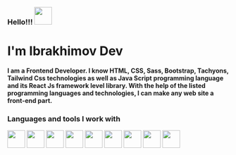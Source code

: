 ### Hello!!! <img src="https://media1.giphy.com/media/JUq9ohFN2eSLJllrkd/giphy.gif?cid=ecf05e47uxggt7wkmx4mf11mr19yecf71pkzu3isezdmpw0w&ep=v1_gifs_related&rid=giphy.gif&ct=s" width="40" style="margin-top:50px;">
<h1>I'm Ibrakhimov Dev</h1>
<b>
I am a Frontend Developer. I know HTML, CSS, Sass, Bootstrap, Tachyons, Tailwind Css technologies as well as Java Script programming language and its React Js framework level library. With the help of the listed programming languages ​​and technologies, I can make any web site a front-end part.
</b>

### Languages and tools I work with
<code><img src="https://upload.wikimedia.org/wikipedia/commons/thumb/6/61/HTML5_logo_and_wordmark.svg/512px-HTML5_logo_and_wordmark.svg.png" width="40"></code>
<code><img src="https://upload.wikimedia.org/wikipedia/commons/thumb/d/d5/CSS3_logo_and_wordmark.svg/1200px-CSS3_logo_and_wordmark.svg.png" width="40"></code>
<code><img src="https://cdn.freebiesupply.com/logos/large/2x/sass-1-logo-png-transparent.png" width="40"></code>
<code><img src="https://upload.wikimedia.org/wikipedia/commons/thumb/b/b2/Bootstrap_logo.svg/2560px-Bootstrap_logo.svg.png" width="40"></code>
<code><img src="https://avatars.githubusercontent.com/u/67109815?s=280&v=4" width="40"></code>
<code><img src="https://upload.wikimedia.org/wikipedia/commons/thumb/6/6a/JavaScript-logo.png/800px-JavaScript-logo.png" width="40"></code>
<code><img src="https://assets.stickpng.com/images/62a76aadbd73a4af5c5d4fc5.png" width="40"></code>
<code><img src="https://cdn1.iconfinder.com/data/icons/programing-development-8/24/react_logo-512.png" width="40"></code>
<code><img src="https://assets.stickpng.com/images/5848309bcef1014c0b5e4a9a.png" width="40"></code>
